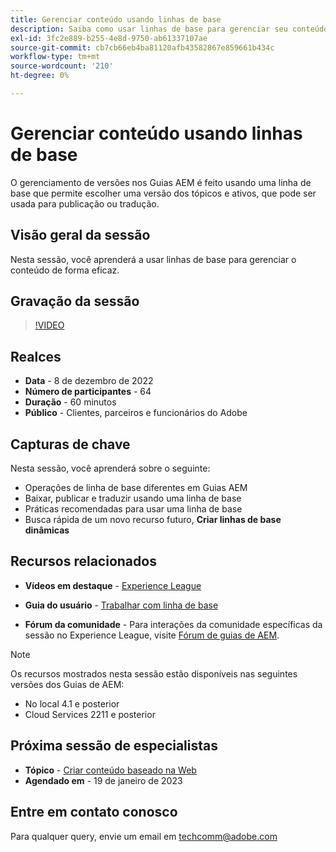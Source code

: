 ```yaml
---
title: Gerenciar conteúdo usando linhas de base
description: Saiba como usar linhas de base para gerenciar seu conteúdo de maneira eficaz.
exl-id: 3fc2e889-b255-4e8d-9750-ab61337107ae
source-git-commit: cb7cb66eb4ba81120afb43582867e859661b434c
workflow-type: tm+mt
source-wordcount: '210'
ht-degree: 0%

---
```


# Gerenciar conteúdo usando linhas de base

O gerenciamento de versões nos Guias AEM é feito usando uma linha de base que permite escolher uma versão dos tópicos e ativos, que pode ser usada para publicação ou tradução.

## Visão geral da sessão

Nesta sessão, você aprenderá a usar linhas de base para gerenciar o conteúdo de forma eficaz.

## Gravação da sessão

>[!VIDEO](https://video.tv.adobe.com/v/3414172/version-management-release-management-baseline?quality=12&learn=on)

## Realces

- **Data** - 8 de dezembro de 2022
- **Número de participantes** - 64
- **Duração** - 60 minutos
- **Público** - Clientes, parceiros e funcionários do Adobe

## Capturas de chave

Nesta sessão, você aprenderá sobre o seguinte:
- Operações de linha de base diferentes em Guias AEM
- Baixar, publicar e traduzir usando uma linha de base
- Práticas recomendadas para usar uma linha de base
- Busca rápida de um novo recurso futuro, **Criar linhas de base dinâmicas**

## Recursos relacionados

- **Vídeos em destaque** -  [Experience League](https://experienceleague.adobe.com/docs/experience-manager-guides-learn/videos/advanced-user-guide/overview.html?lang=en)

- **Guia do usuário** - [Trabalhar com linha de base](https://help.adobe.com/en_US/xml-documentation-for-adobe-experience-manager/index.html#t=DXML-master-map%2Fgenerate-output-use-baseline-for-publishing.html)

- **Fórum da comunidade** - Para interações da comunidade específicas da sessão no Experience League, visite [Fórum de guias de AEM](https://experienceleaguecommunities.adobe.com/t5/experience-manager-guides/bd-p/xml-documentation-discussions).

>[!NOTE]
>
>Os recursos mostrados nesta sessão estão disponíveis nas seguintes versões dos Guias de AEM:
> - No local 4.1 e posterior
> - Cloud Services 2211 e posterior


## Próxima sessão de especialistas

- **Tópico** - [Criar conteúdo baseado na Web](webbased-authoring-jan2023.md)
- **Agendado em** - 19 de janeiro de 2023

## Entre em contato conosco

Para qualquer query, envie um email em <techcomm@adobe.com>
